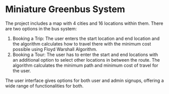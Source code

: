 # Miniature Greenbus System
The project includes a map with 4 cities and 16 locations within them. There are two options in the bus system:
1)   Booking a Trip: The user enters the start location and end location and the algorithm calculates how to travel there with the minimum cost possible using Floyd Warshall Algorithm.
2)   Booking a Tour: The user has to enter the start and end locations with an additional option to select other locations in between the route. The algorithm calculates the minimum path and minimum cost of travel for the user.
 
The user interface gives options for both user and admin signups, offering a wide range of functionalities for both.
